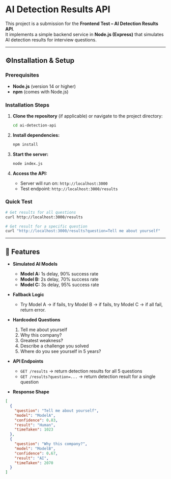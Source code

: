 # AI Detection Results API

This project is a submission for the **Frontend Test – AI Detection Results API**.  
It implements a simple backend service in **Node.js (Express)** that simulates AI detection results for interview questions.

---

## ⚙️Installation & Setup

### Prerequisites

- **Node.js** (version 14 or higher)
- **npm** (comes with Node.js)

### Installation Steps

1. **Clone the repository** (if applicable) or navigate to the project directory:

   ```bash
   cd ai-detection-api
   ```

2. **Install dependencies:**

   ```bash
   npm install
   ```

3. **Start the server:**

   ```bash
   node index.js
   ```

4. **Access the API:**
   - Server will run on: `http://localhost:3000`
   - Test endpoint: `http://localhost:3000/results`

### Quick Test

```bash
# Get results for all questions
curl http://localhost:3000/results

# Get result for a specific question
curl "http://localhost:3000/results?question=Tell me about yourself"
```

---

## 📌 Features

- **Simulated AI Models**

  - **Model A:** 1s delay, 90% success rate
  - **Model B:** 2s delay, 70% success rate
  - **Model C:** 3s delay, 95% success rate

- **Fallback Logic**

  - Try Model A → if fails, try Model B → if fails, try Model C → if all fail, return error.

- **Hardcoded Questions**

  1. Tell me about yourself
  2. Why this company?
  3. Greatest weakness?
  4. Describe a challenge you solved
  5. Where do you see yourself in 5 years?

- **API Endpoints**

  - `GET /results` → return detection results for all 5 questions
  - `GET /results?question=...` → return detection result for a single question

- **Response Shape**

```json
[
  {
    "question": "Tell me about yourself",
    "model": "ModelA",
    "confidence": 0.83,
    "result": "Human",
    "timeTaken": 1023
  },
  {
    "question": "Why this company?",
    "model": "ModelB",
    "confidence": 0.67,
    "result": "AI",
    "timeTaken": 2070
  }
]
```
